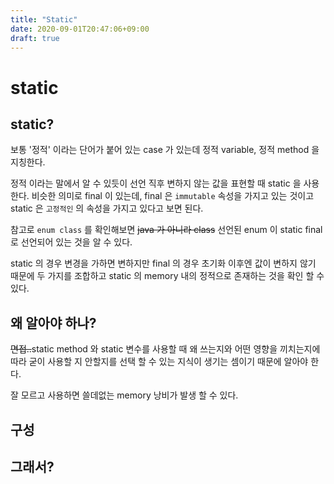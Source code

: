 ```yaml
---
title: "Static"
date: 2020-09-01T20:47:06+09:00
draft: true
---
```


# static
## static?
보통 '정적' 이라는 단어가 붙어 있는 case 가 있는데 정적 variable, 정적 method 을 지칭한다.

정적 이라는 말에서 알 수 있듯이 선언 직후 변하지 않는 값을 표현할 때 static 을 사용한다.
비슷한 의미로 final 이 있는데, final 은 `immutable` 속성을 가지고 있는 것이고 static 은 `고정적인` 의 속성을 가지고 있다고 보면 된다.

참고로 `enum class` 를 확인해보면 ~~java 가 아니라 class~~ 선언된 enum 이 static final 로 선언되어 있는 것을 알 수 있다.

static 의 경우 변경을 가하면 변하지만 final 의 경우 초기화 이후엔 값이 변하지 않기 때문에 두 가지를 조합하고 static 의 memory 내의 정적으로 존재하는 것을 확인 할 수 있다.

## 왜 알아야 하나?

~~면접..~~static method 와 static 변수를 사용할 때 왜 쓰는지와 어떤 영향을 끼치는지에 따라 굳이 사용할 지 안할지를 선택 할 수 있는 지식이 생기는 셈이기 때문에
알아야 한다.

잘 모르고 사용하면 쓸데없는 memory 낭비가 발생 할 수 있다.

## 구성

## 그래서?
